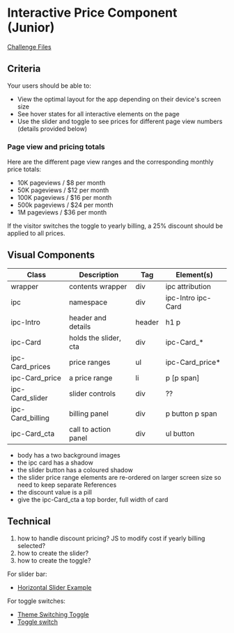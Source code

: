 # Interactive Price Component (Junior)

[Challenge Files](https://www.frontendmentor.io/challenges/interactive-pricing-component-t0m8PIyY8)

## Criteria

Your users should be able to:

- View the optimal layout for the app depending on their device's screen size
- See hover states for all interactive elements on the page
- Use the slider and toggle to see prices for different page view numbers
  (details provided below)

### Page view and pricing totals

Here are the different page view ranges and the corresponding monthly price
totals:

- 10K pageviews / $8 per month
- 50K pageviews / $12 per month
- 100K pageviews / $16 per month
- 500k pageviews / $24 per month
- 1M pageviews / $36 per month

If the visitor switches the toggle to yearly billing, a 25% discount should be
applied to all prices.

## Visual Components

| Class            | Description           | Tag    | Element(s)         |
| ---------------- | --------------------- | ------ | ------------------ |
| wrapper          | contents wrapper      | div    | ipc attribution    |
| ipc              | namespace             | div    | ipc-Intro ipc-Card |
| ipc-Intro        | header and details    | header | h1 p               |
| ipc-Card         | holds the slider, cta | div    | ipc-Card\_\*       |
| ipc-Card_prices  | price ranges          | ul     | ipc-Card_price\*   |
| ipc-Card_price   | a price range         | li     | p [p span]         |
| ipc-Card_slider  | slider controls       | div    | ??                 |
| ipc-Card_billing | billing panel         | div    | p button p span    |
| ipc-Card_cta     | call to action panel  | div    | ul button          |

- body has a two background images
- the ipc card has a shadow
- the slider button has a coloured shadow
- the slider price range elements are re-ordered on larger screen size so need
  to keep separate References
- the discount value is a pill
- give the ipc-Card_cta a top border, full width of card

## Technical

1. how to handle discount pricing? JS to modify cost if yearly billing selected?
1. how to create the slider?
1. how to create the toggle?

For slider bar:

- [Horizontal Slider Example](https://www.w3.org/TR/wai-aria-practices-1.1/examples/slider/slider-1.html)

For toggle switches:

- [Theme Switching Toggle](https://codepen.io/SaraSoueidan/pen/jpBbrq)
- [Toggle switch](https://piccalil.li/tutorial/solution-002-toggle-switch)
